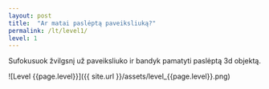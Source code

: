 ```yaml
---
layout: post
title:  "Ar matai paslėptą paveiksliuką?"
permalink: /lt/level1/
level: 1
---
```

Sufokusuok žvilgsnį už paveiksliuko ir bandyk pamatyti paslėptą 3d objektą.

![Level {{page.level}}]({{ site.url }}/assets/level_{{page.level}}.png)